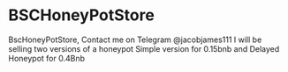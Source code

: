 # BSCHoneyPotStore
BscHoneyPotStore, Contact me on Telegram @jacobjames111 I will be selling two versions of a honeypot Simple version for 0.15bnb and Delayed Honeypot for 0.4Bnb
